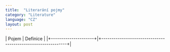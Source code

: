 ```yaml
---
title:  "Literarání pojmy"
category: "Literature"
language: "CZ"
layout: post
---
```


| Pojem					| Definice 														|
|+---------------------+|+-------------------------------------------------------------+|